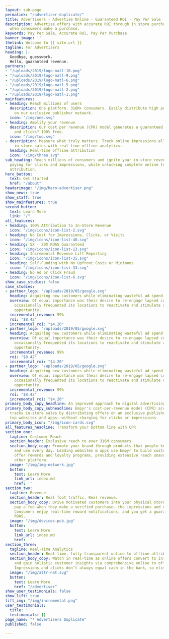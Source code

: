 ```yaml
---
layout: sub-page
permalink: "/advertiser-duplicate/"
title: Advertisers - Advertise Online - Guaranteed ROI - Pay Per Sale
description: Advertise offers with accurate ROI through in store purchases. Pay only
  when consumers make a purchase.
keywords: Pay Per Sale, Accurate ROI, Pay Per Purchase
banner_image: ''
thelink: Welcome to {{ site.url }}
tagline: For Advertisers
heading: |-
  Goodbye, guesswork.
  Hello, guaranteed revenue.
partners:
- "/uploads/2019/logo-natl-10.png"
- "/uploads/2019/logo-natl-9.png"
- "/uploads/2019/logo-natl-6.png"
- "/uploads/2019/logo-natl-5.png"
- "/uploads/2019/logo-natl-2.png"
- "/uploads/2019/logo-natl-1.png"
mainfeatures:
- heading: Reach millions of users
  description: One platform. 316M+ consumers. Easily distribute high performance campaigns
    on our exclusive publisher network.
  icon: "/img/one.svg"
- heading: Amplify your revenue
  description: Our cost per revenue (CPR) model generates a guaranteed ROAS. The impressions
    and clicks? 100% free.
  icon: "/img/two.svg"
- description: Measure what truly matters. Track online impressions all the way to
    in-store sales with real-time offline analytics.
  heading: Real-time offline attribution
  icon: "/img/three.svg"
sub_heading: Reach millions of consumers and ignite your in-store revenue without
  paying for clicks and impressions, while unlocking complete online to offline sales
  attribution.
hero_button:
  text: Get Started
  href: "/about"
headerimage: "/img/hero-advertiser.png"
show_news: true
show_staff: true
show_mainfeatures: true
second_button:
  text: Learn More
  link: "/"
all_features:
- heading: 100% Attribution to In-Store Revenue
  icon: "/img/icons/icon-list-2.svg"
- heading: No Cost for Impressions, Clicks, or Visits
  icon: "/img/icons/icon-list-40.svg"
- heading: 5X - 20X ROAS Guaranteed
  icon: "/img/icons/icon-list-13.svg"
- heading: Incremental Revenue Lift Reporting
  icon: "/img/icons/icon-list-35.svg"
- heading: Self-Funding with No Upfront Costs or Minimums
  icon: "/img/icons/icon-list-33.svg"
- heading: No Ad or Click Fraud
  icon: "/img/icons/icon-list-6.svg"
show_case_studies: false
case_studies:
- partner_logo: "/uploads/2019/05/google.svg"
  heading: Acquiring new customers while eliminating wasteful ad spend
  overview: Of equal importance was their desire to re-engage lapsed customers who
    occasionally frequented its locations to reactivate and stimulate additional purchase
    opportunity.
  incremental_revenue: 99%
  roi: "$8.42"
  incremental_roi: "$4.20"
- partner_logo: "/uploads/2019/05/google.svg"
  heading: Acquiring new customers while eliminating wasteful ad spend
  overview: Of equal importance was their desire to re-engage lapsed customers who
    occasionally frequented its locations to reactivate and stimulate additional purchase
    opportunity.
  incremental_revenue: 99%
  roi: "$8.42"
  incremental_roi: "$4.20"
- partner_logo: "/uploads/2019/05/google.svg"
  heading: Acquiring new customers while eliminating wasteful ad spend
  overview: Of equal importance was their desire to re-engage lapsed customers who
    occasionally frequented its locations to reactivate and stimulate additional purchase
    opportunity.
  incremental_revenue: 99%
  roi: "$8.42"
  incremental_roi: "$4.20"
primary_body_copy_headline: An improved approach to digital advertising
primary_body_copy_subheadline: Empyr's cost-per-revenue model (CPR) accelerates and
  tracks in-store sales by distributing offers on an exclusive publisher network featuring
  top websites and apps– without charging for clicks or impressions.
primary_body_icon: "/img/icon-cards.svg"
all_features_headline: Transform your bottom line with CPR
section_one:
  tagline: Customer Reach
  section_header: Exclusive reach to over 316M consumers
  section_body_copy: Promote your brand through products that people know, trust,
    and use every day. Leading websites & apps use Empyr to build customized card-linked
    offer rewards and loyalty programs, providing extensive reach unavailable on any
    other platform.
  image: "/img/img-network.jpg"
  button:
    text: Learn More
    link_url: index.md
    href: ''
section_two:
  tagline: Revenue
  section_header: Real foot traffic. Real revenue.
  section_body_copy: Drive motivated customers into your physical stores and only
    pay a fee when they make a verified purchase– the impressions and clicks are free.
    Consumers enjoy real-time reward notifications, and you get a guaranteed 10X-30X
    ROAS.
  image: "/img/devices-pub.jpg"
  button:
    text: Learn More
    link_url: index.md
    href: ''
section_three:
  tagline: Real-Time Analytics
  section_header: Real-time, fully transparent online to offline attribution
  section_body_copy: Watch in real-time as online offers convert to in-store sales
    and gain holistic customer insights via comprehensive online to offline analytics.
    Impressions and clicks don’t always equal cash in the bank, so eliminate the guesswork.
  image: "/img/attr-nat.svg"
  button:
    text: Learn More
    href: "/advertiser"
show_user_testimonials: false
show_lift: true
lift_img: "/img/incremental.png"
user_testimonials:
  title: ''
  testimonials: []
page_name: "* Advertisers Duplicate"
published: false

---
```

